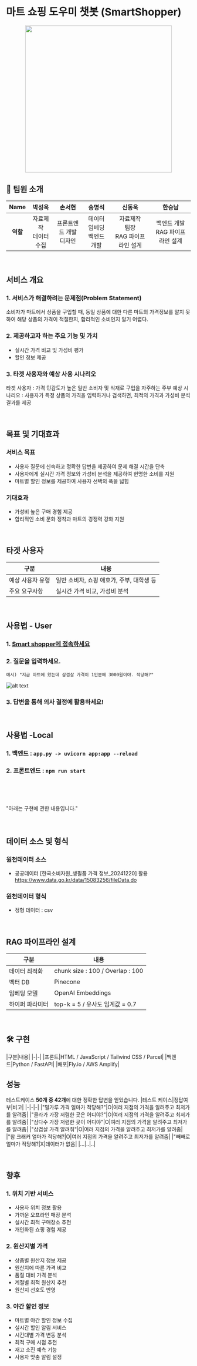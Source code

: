 # 마트 쇼핑 도우미 챗봇 (SmartShopper)

<center>
<img src = "docs/img/Samsung  Galaxy S23.png" height="400"> </center>

## 👥 팀원 소개


<a name="developers"></a>

| **Name** |   박성욱   |   손서현   | 송명석  | 신동욱  | 한승남 |
| :------: | :--------: | :--------: | :----: | :----: | :----: |
| **역할** |  자료제작<br>데이터 수집 | 프론트엔드 개발<br>디자인 | 데이터 임베딩<br>백엔드 개발 | 자료제작<br>팀장<br>RAG 파이프라인 설계  | 백엔드 개발<br>RAG 파이프라인 설계 |
<br/>

## 서비스 개요
### 1. 서비스가 해결하려는 문제점(Problem Statement)
소비자가 마트에서 상품을 구입할 때, 동일 상품에 대한 다른 마트의 가격정보를 알지 못하여 해당 상품의 가격이 적절한지, 합리적인 소비인지 알기 어렵다.

### 2. 제공하고자 하는 주요 기능 및 가치  
- 실시간 가격 비교 및 가성비 평가
- 할인 정보 제공

### 3. 타겟 사용자와 예상 사용 시나리오  
타겟 사용자 : 가격 민감도가 높은 일반 소비자 및 식재료 구입을 자주하는 주부 
예상 시나리오 : 사용자가 특정 상품의 가격을 입력하거나 검색하면, 최적의 가격과 가성비 분석 결과를 제공  

<br>

## 목표 및 기대효과
### 서비스 목표
- 사용자 질문에 신속하고 정확한 답변을 제공하여 문제 해결 시간을 단축
- 사용자에게 실시간 가격 정보와 가성비 분석을 제공하여 현명한 소비를 지원  
- 마트별 할인 정보를 제공하여 사용자 선택의 폭을 넓힘  

### 기대효과
- 가성비 높은 구매 경험 제공  
- 합리적인 소비 문화 정착과 마트의 경쟁력 강화 지원  

<br>

## 타겟 사용자

|구분|내용|
|-|-|
|예상 사용자 유형|일반 소비자, 쇼핑 애호가, 주부, 대학생 등|
|주요 요구사항|실시간 가격 비교, 가성비 분석|

<br>

## 사용법 - User
### 1. <a href="https://master.d1kqzz90ejyhk5.amplifyapp.com/"> Smart shopper에 접속하세요 </a>
### 2. 질문을 입력하세요.  
    예시) "지금 마트에 왔는데 삼겹살 가격이 1인분에 3000원이야. 적당해?"

![alt text](docs/img/image-1.png)

### 3. 답변을 통해 의사 결정에 활용하세요!

<br>

## 사용법 -Local
### 1. 백엔드 : `app.py -> uvicorn app:app --reload`
### 2. 프론트엔드 : `npm run start`

<br>
<br>
<br>

"아래는 구현에 관한 내용입니다."
<br>
<br>
<br>



## 데이터 소스 및 형식
### 원천데이터 소스
- 공공데이터 [한국소비자원_생필품 가격 정보_20241220] 활용  
https://www.data.go.kr/data/15083256/fileData.do

### 원천데이터 형식
- 정형 데이터 : csv    

<br>

## RAG 파이프라인 설계
|구분|내용|
|-|-|
|데이터 최적화|chunk size : 100 / Overlap : 100|
|벡터 DB|Pinecone|
|임베딩 모델|OpenAI Embeddings|
|하이퍼 파라미터|top-k = 5 / 유사도 임계값 = 0.7|


<br>

## 🛠️ 구현

<a name="skills"></a>
|구분|내용|
|-|-|
|프론트|HTML / JavaScript / Tailwind CSS / Parcel|
|백엔드|Python / FastAPI|
|배포|Fly.io / AWS Amplify|

## 성능
테스트케이스 **50개 중 42개**에 대한 정확한 답변을 얻었습니다.
|테스트 케이스|정답여부|비고|
|-|-|-|
|"밀가루 가격 얼마가 적당해?"|O|여러 지점의 가격을 알려주고 최저가를 알려줌|
|"콜라가 가장 저렴한 곳은 어디야?"|O|여러 지점의 가격을 알려주고 최저가를 알려줌|
|"삼다수 가장 저렴한 곳이 어디야"|O|여러 지점의 가격을 알려주고 최저가를 알려줌|
|"삼겹살 가격 알려줘"|O|여러 지점의 가격을 알려주고 최저가를 알려줌|
|"참 크래커 얼마가 적당해?|O|여러 지점의 가격을 알려주고 최저가를 알려줌|
|"빼빼로 얼마가 적당해?|X|데이터가 없음|
|...|..|..|

<br>

## 향후 
### 1. 위치 기반 서비스
- 사용자 위치 정보 활용
- 가까운 오프라인 매장 분석
- 실시간 최적 구매장소 추천
- 개인화된 쇼핑 경험 제공

### 2. 원산지별 가격
- 상품별 원산지 정보 제공
- 원산지에 따른 가격 비교
- 품질 대비 가격 분석
- 계절별 최적 원산지 추천
- 원산지 선호도 반영

### 3. 야간 할인 정보
- 마트별 야간 할인 정보 수집
- 실시간 할인 알림 서비스
- 시간대별 가격 변동 분석
- 최적 구매 시점 추천
- 재고 소진 예측 기능
- 사용자 맞춤 알림 설정


